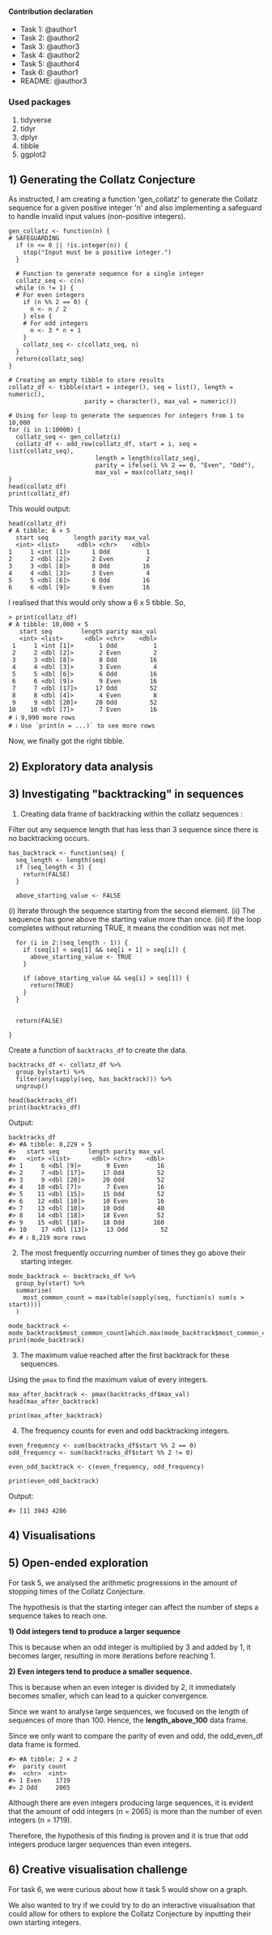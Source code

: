 #### Contribution declaration

-   Task 1: @author1
-   Task 2: @author2
-   Task 3: @author3
-   Task 4: @author2
-   Task 5: @author4
-   Task 6: @author1
-   README: @author3

### Used packages 
1. tidyverse
2. tidyr
3. dplyr
4. tibble 
5. ggplot2

## 1) Generating the Collatz Conjecture 

As instructed, I am creating a function 'gen_collatz' to generate the Collatz
sequence for a given positive integer 'n' and also implementing a safeguard to 
handle invalid input values (non-positive integers). 

```
gen_collatz <- function(n) {
# SAFEGUARDING
  if (n <= 0 || !is.integer(n)) {
    stop("Input must be a positive integer.")
  }
  
  # Function to generate sequence for a single integer
  collatz_seq <- c(n)
  while (n != 1) {
  # For even integers
    if (n %% 2 == 0) {
      n <- n / 2
    } else {
    # For odd integers
      n <- 3 * n + 1
    }
    collatz_seq <- c(collatz_seq, n)
  }
  return(collatz_seq)
}

# Creating an empty tibble to store results
collatz_df <- tibble(start = integer(), seq = list(), length = numeric(), 
                     parity = character(), max_val = numeric())

# Using for loop to generate the sequences for integers from 1 to 10,000
for (i in 1:10000) {
  collatz_seq <- gen_collatz(i)
  collatz_df <- add_row(collatz_df, start = i, seq = list(collatz_seq),
                        length = length(collatz_seq), 
                        parity = ifelse(i %% 2 == 0, "Even", "Odd"), 
                        max_val = max(collatz_seq))
}
head(collatz_df)
print(collatz_df)
``` 
This would output:
```
head(collatz_df)
# A tibble: 6 × 5
  start seq       length parity max_val
  <int> <list>     <dbl> <chr>    <dbl>
1     1 <int [1]>      1 Odd          1
2     2 <dbl [2]>      2 Even         2
3     3 <dbl [8]>      8 Odd         16
4     4 <dbl [3]>      3 Even         4
5     5 <dbl [6]>      6 Odd         16
6     6 <dbl [9]>      9 Even        16
```
I realised that this would only show a 6 x 5 tibble. So, 

```
> print(collatz_df)
# A tibble: 10,000 × 5
   start seq        length parity max_val
   <int> <list>      <dbl> <chr>    <dbl>
 1     1 <int [1]>       1 Odd          1
 2     2 <dbl [2]>       2 Even         2
 3     3 <dbl [8]>       8 Odd         16
 4     4 <dbl [3]>       3 Even         4
 5     5 <dbl [6]>       6 Odd         16
 6     6 <dbl [9]>       9 Even        16
 7     7 <dbl [17]>     17 Odd         52
 8     8 <dbl [4]>       4 Even         8
 9     9 <dbl [20]>     20 Odd         52
10    10 <dbl [7]>       7 Even        16
# ℹ 9,990 more rows
# ℹ Use `print(n = ...)` to see more rows
```
Now, we finally got the right tibble. 

## 2) Exploratory data analysis 

## 3) Investigating "backtracking" in sequences

1. Creating data frame of backtracking within the collatz sequences :

Filter out any sequence length that has less than 3 sequence since there is no 
backtracking occurs.
```
has_backtrack <- function(seq) {
  seq_length <- length(seq)
  if (seq_length < 3) {
    return(FALSE)
  }

  above_starting_value <- FALSE
```

(i) Iterate through the sequence starting from the second element.
(ii) The sequence has gone above the starting value more than once.
(iii) If the loop completes without returning TRUE, it means the condition was 
not met.
```
  for (i in 2:(seq_length - 1)) {
    if (seq[i] < seq[1] && seq[i + 1] > seq[i]) {
      above_starting_value <- TRUE
    }
    
    if (above_starting_value && seq[i] > seq[1]) {
      return(TRUE)  
    }
  }
  
 
  return(FALSE)
  
}
```

Create a function of `backtracks_df` to create the data.
```
backtracks_df <- collatz_df %>%
  group_by(start) %>%
  filter(any(sapply(seq, has_backtrack))) %>%
  ungroup()

head(backtracks_df)
print(backtracks_df)
```

Output:
```
backtracks_df
#> #A tibble: 8,229 × 5
#>   start seq        length parity max_val
#>   <int> <list>      <dbl> <chr>    <dbl>
#> 1     6 <dbl [9]>       9 Even        16
#> 2     7 <dbl [17]>     17 Odd         52
#> 3     9 <dbl [20]>     20 Odd         52
#> 4    10 <dbl [7]>       7 Even        16
#> 5    11 <dbl [15]>     15 Odd         52
#> 6    12 <dbl [10]>     10 Even        16
#> 7    13 <dbl [10]>     10 Odd         40
#> 8    14 <dbl [18]>     18 Even        52
#> 9    15 <dbl [18]>     18 Odd        160
#> 10    17 <dbl [13]>     13 Odd         52
#> # ℹ 8,219 more rows
```

2. The most frequently occurring number of times they go above their starting 
integer.

```
mode_backtrack <- backtracks_df %>%
  group_by(start) %>%
  summarise(
    most_common_count = max(table(sapply(seq, function(s) sum(s > start))))
  )

mode_backtrack <- mode_backtrack$most_common_count[which.max(mode_backtrack$most_common_count)]
print(mode_backtrack)
```

3. The maximum value reached after the first backtrack for these sequences.

Using the `pmax` to find the maximum value of every integers.
```
max_after_backtrack <- pmax(backtracks_df$max_val)
head(max_after_backtrack)

print(max_after_backtrack)
```

4. The frequency counts for even and odd backtracking integers.

```
even_frequency <- sum(backtracks_df$start %% 2 == 0)
odd_frequency <- sum(backtracks_df$start %% 2 != 0)

even_odd_backtrack <- c(even_frequency, odd_frequency)

print(even_odd_backtrack)
```

Output:
```
#> [1] 3943 4286
```

## 4) Visualisations 

## 5) Open-ended exploration

For task 5, we analysed the arithmetic progressions in the amount of stopping times of the Collatz Conjecture. 

The hypothesis is that the starting integer can affect the number of steps a sequence takes to reach one.

 **1) Odd integers tend to produce a larger sequence**

This is because when an odd integer is multiplied by 3 and added by 1, it 
becomes larger, resulting in more iterations before reaching 1. 

 **2) Even integers tend to produce a smaller sequence.**

This is because when an even integer is divided by 2, it immediately becomes smaller, which can lead to a quicker convergence.

Since we want to analyse large sequences, we focused on the length of sequences of more than 100. Hence, the **length_above_100** data frame. 

Since we only want to compare the parity of even and odd, the odd_even_df data frame is formed. 

```
#> #A tibble: 2 × 2
#>  parity count
#>  <chr>  <int>
#> 1 Even    1719
#> 2 Odd     2065
```

Although there are even integers producing large sequences, it is evident that the amount of odd integers (n = 2065) is more than the number of even integers (n = 1719). 

Therefore, the hypothesis of this finding is proven and it is true that odd integers produce larger sequences than even integers. 

## 6) Creative visualisation challenge 

For task 6, we were curious about how it task 5 would show on a graph. 

We also wanted to try if we could try to do an interactive visualisation 
that could allow for others to explore the Collatz Conjecture by 
inputting their own starting integers. 